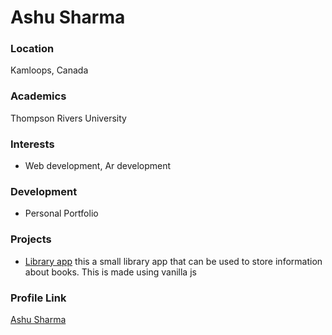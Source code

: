 # Ashu Sharma

### Location

Kamloops, Canada

### Academics

Thompson Rivers University 

### Interests

- Web development, Ar development

### Development

- Personal Portfolio

### Projects

- [Library app](https://github.com/ashusharma-cs/LIBRARY-APP-USING-VANILLA-JS-) this a small library app that can be used to store information about books. This is made using vanilla js

### Profile Link

[Ashu Sharma](https://github.com/ashusharma-cs)
